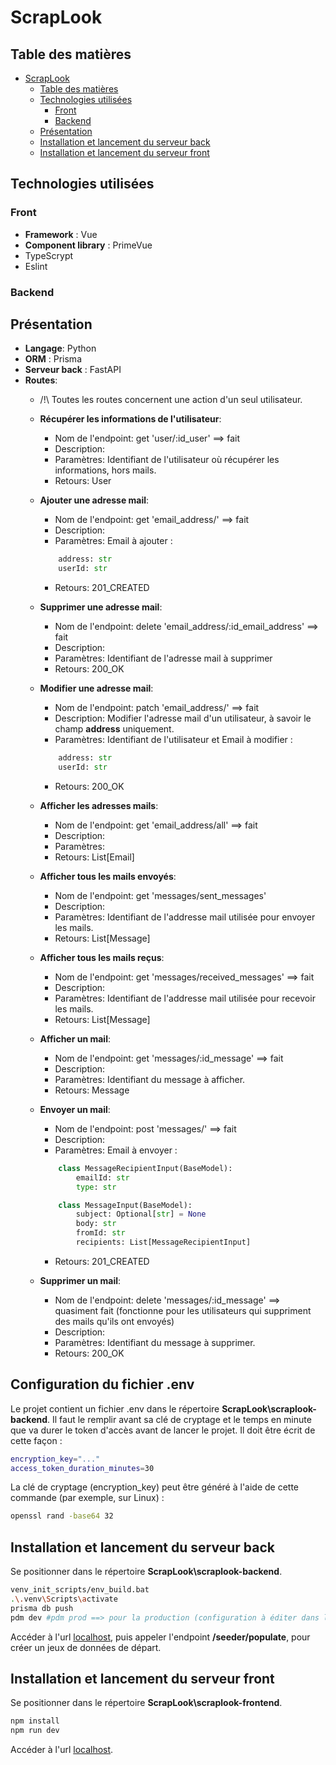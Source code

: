 # ScrapLook

## Table des matières

* [ScrapLook](#scraplook)
  * [Table des matières](#table-des-matières)
  * [Technologies utilisées](#technologies-utilisées-)
    * [Front](#front)
    * [Backend](#backend)
  * [Présentation](#présentation)
  * [Installation et lancement du serveur back](#installation-et-lancement-du-serveur-back)
  * [Installation et lancement du serveur front](#installation-et-lancement-du-serveur-front)

## Technologies utilisées 

### Front

- **Framework** : Vue
- **Component library** : PrimeVue
- TypeScrypt
- Eslint

### Backend

## Présentation

- **Langage**: Python
- **ORM** : Prisma
- **Serveur back** : FastAPI
- **Routes**: 
    - /!\ Toutes les routes concernent une action d'un seul utilisateur.

    - **Récupérer les informations de l'utilisateur**:
        - Nom de l'endpoint: get 'user/:id_user' ==> fait
        - Description:
        - Paramètres: Identifiant de l'utilisateur où récupérer les informations, hors mails.
        - Retours: User

    - **Ajouter une adresse mail**: 
        - Nom de l'endpoint: get 'email_address/' ==> fait
        - Description:
        - Paramètres: Email à ajouter :
        ```py
            address: str
            userId: str
        ```
        - Retours: 201_CREATED

    - **Supprimer une adresse mail**:
        - Nom de l'endpoint: delete 'email_address/:id_email_address' ==> fait
        - Description: 
        - Paramètres: Identifiant de l'adresse mail à supprimer
        - Retours: 200_OK

    - **Modifier une adresse mail**:
        - Nom de l'endpoint: patch 'email_address/' ==> fait
        - Description: Modifier l'adresse mail d'un utilisateur, à savoir le champ **address** uniquement.
        - Paramètres: Identifiant de l'utilisateur et Email à modifier :
        ```py
            address: str
            userId: str
        ```
        - Retours: 200_OK

    - **Afficher les adresses mails**:
        - Nom de l'endpoint: get 'email_address/all' ==> fait
        - Description: 
        - Paramètres: 
        - Retours: List[Email]

    - **Afficher tous les mails envoyés**:
        - Nom de l'endpoint: get 'messages/sent_messages'
        - Description: 
        - Paramètres: Identifiant de l'addresse mail utilisée pour envoyer les mails.
        - Retours: List[Message]

    - **Afficher tous les mails reçus**:
        - Nom de l'endpoint: get 'messages/received_messages' ==> fait
        - Description: 
        - Paramètres: Identifiant de l'addresse mail utilisée pour recevoir les mails.
        - Retours:  List[Message]

    - **Afficher un mail**:
        - Nom de l'endpoint: get 'messages/:id_message' ==> fait
        - Description: 
        - Paramètres: Identifiant du message à afficher.
        - Retours: Message

    - **Envoyer un mail**:
        - Nom de l'endpoint: post 'messages/' ==> fait
        - Description: 
        - Paramètres: Email à envoyer :
        ```py
            class MessageRecipientInput(BaseModel):
                emailId: str
                type: str

            class MessageInput(BaseModel):
                subject: Optional[str] = None
                body: str
                fromId: str
                recipients: List[MessageRecipientInput]
        ```
        - Retours: 201_CREATED

    - **Supprimer un mail**:
        - Nom de l'endpoint: delete 'messages/:id_message' ==> quasiment fait (fonctionne pour les utilisateurs qui suppriment des mails qu'ils ont envoyés)
        - Description: 
        - Paramètres: Identifiant du message à supprimer.
        - Retours: 200_OK

## Configuration du fichier .env 

Le projet contient un fichier .env dans le répertoire **ScrapLook\scraplook-backend**. 
Il faut le remplir avant sa clé de cryptage et le temps en minute que va durer le token d'accès avant de lancer le projet. 
Il doit être écrit de cette façon : 
```bash
encryption_key="..."
access_token_duration_minutes=30
```
La clé de cryptage (encryption_key) peut être généré à l'aide de cette commande (par exemple, sur Linux) : 
```bash
openssl rand -base64 32
```

## Installation et lancement du serveur back

Se positionner dans le répertoire **ScrapLook\scraplook-backend**.

```bash
venv_init_scripts/env_build.bat
.\.venv\Scripts\activate
prisma db push
pdm dev #pdm prod ==> pour la production (configuration à éditer dans le fichier 'pyproject.toml')
```

Accéder à l'url <a href="http://127.0.0.1:8000/docs">localhost</a>, puis appeler l'endpoint **/seeder/populate**, pour créer un jeux de données de départ.

## Installation et lancement du serveur front

Se positionner dans le répertoire **ScrapLook\scraplook-frontend**.

```bash
npm install
npm run dev
```

Accéder à l'url <a href="http://127.0.0.1:5173/">localhost</a>. 